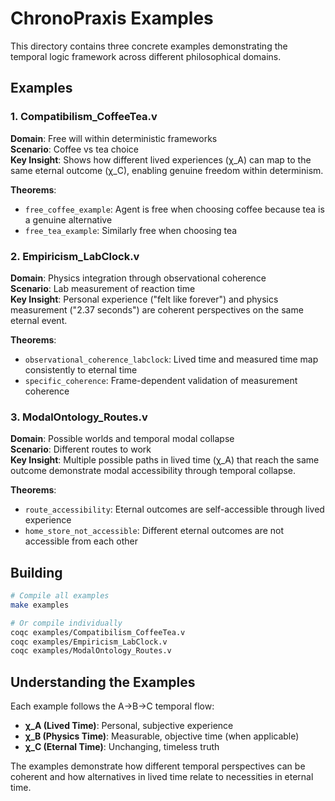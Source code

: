 # ChronoPraxis Examples

This directory contains three concrete examples demonstrating the temporal logic framework across different philosophical domains.

## Examples

### 1. Compatibilism_CoffeeTea.v
**Domain**: Free will within deterministic frameworks  
**Scenario**: Coffee vs tea choice  
**Key Insight**: Shows how different lived experiences (χ_A) can map to the same eternal outcome (χ_C), enabling genuine freedom within determinism.

**Theorems**:
- `free_coffee_example`: Agent is free when choosing coffee because tea is a genuine alternative
- `free_tea_example`: Similarly free when choosing tea

### 2. Empiricism_LabClock.v  
**Domain**: Physics integration through observational coherence  
**Scenario**: Lab measurement of reaction time  
**Key Insight**: Personal experience ("felt like forever") and physics measurement ("2.37 seconds") are coherent perspectives on the same eternal event.

**Theorems**:
- `observational_coherence_labclock`: Lived time and measured time map consistently to eternal time
- `specific_coherence`: Frame-dependent validation of measurement coherence

### 3. ModalOntology_Routes.v
**Domain**: Possible worlds and temporal modal collapse  
**Scenario**: Different routes to work  
**Key Insight**: Multiple possible paths in lived time (χ_A) that reach the same outcome demonstrate modal accessibility through temporal collapse.

**Theorems**:
- `route_accessibility`: Eternal outcomes are self-accessible through lived experience
- `home_store_not_accessible`: Different eternal outcomes are not accessible from each other

## Building

```bash
# Compile all examples
make examples

# Or compile individually  
coqc examples/Compatibilism_CoffeeTea.v
coqc examples/Empiricism_LabClock.v
coqc examples/ModalOntology_Routes.v
```

## Understanding the Examples

Each example follows the A→B→C temporal flow:
- **χ_A (Lived Time)**: Personal, subjective experience
- **χ_B (Physics Time)**: Measurable, objective time (when applicable)  
- **χ_C (Eternal Time)**: Unchanging, timeless truth

The examples demonstrate how different temporal perspectives can be coherent and how alternatives in lived time relate to necessities in eternal time.